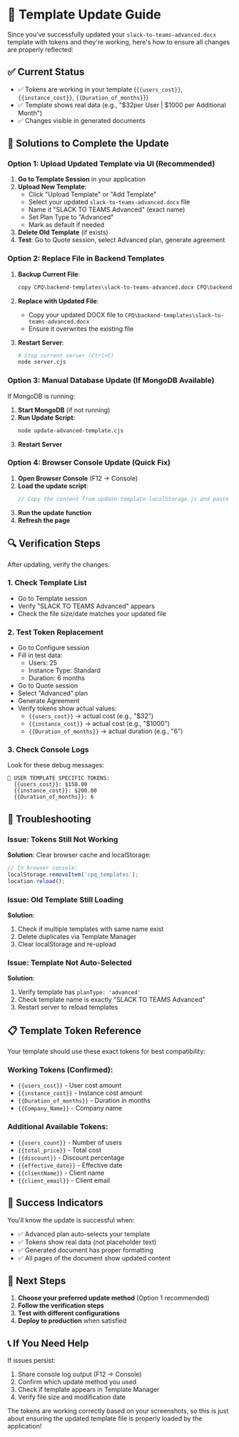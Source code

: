 # 🔧 Template Update Guide

Since you've successfully updated your `slack-to-teams-advanced.docx` template with tokens and they're working, here's how to ensure all changes are properly reflected:

## ✅ Current Status
- ✅ Tokens are working in your template (`{{users_cost}}`, `{{instance_cost}}`, `{{Duration_of_months}}`)
- ✅ Template shows real data (e.g., "$32per User | $1000 per Additional Month")
- ✅ Changes visible in generated documents

## 🎯 Solutions to Complete the Update

### Option 1: Upload Updated Template via UI (Recommended)

1. **Go to Template Session** in your application
2. **Upload New Template**:
   - Click "Upload Template" or "Add Template"
   - Select your updated `slack-to-teams-advanced.docx` file
   - Name it "SLACK TO TEAMS Advanced" (exact name)
   - Set Plan Type to "Advanced"
   - Mark as default if needed
3. **Delete Old Template** (if exists)
4. **Test**: Go to Quote session, select Advanced plan, generate agreement

### Option 2: Replace File in Backend Templates

1. **Backup Current File**:
   ```bash
   copy CPQ\backend-templates\slack-to-teams-advanced.docx CPQ\backend-templates\slack-to-teams-advanced-backup.docx
   ```

2. **Replace with Updated File**:
   - Copy your updated DOCX file to `CPQ\backend-templates\slack-to-teams-advanced.docx`
   - Ensure it overwrites the existing file

3. **Restart Server**:
   ```bash
   # Stop current server (Ctrl+C)
   node server.cjs
   ```

### Option 3: Manual Database Update (If MongoDB Available)

If MongoDB is running:

1. **Start MongoDB** (if not running)
2. **Run Update Script**:
   ```bash
   node update-advanced-template.cjs
   ```
3. **Restart Server**

### Option 4: Browser Console Update (Quick Fix)

1. **Open Browser Console** (F12 → Console)
2. **Load the update script**:
   ```javascript
   // Copy the content from update-template-localStorage.js and paste in console
   ```
3. **Run the update function**
4. **Refresh the page**

## 🔍 Verification Steps

After updating, verify the changes:

### 1. Check Template List
- Go to Template session
- Verify "SLACK TO TEAMS Advanced" appears
- Check the file size/date matches your updated file

### 2. Test Token Replacement
- Go to Configure session
- Fill in test data:
  - Users: 25
  - Instance Type: Standard  
  - Duration: 6 months
- Go to Quote session
- Select "Advanced" plan
- Generate Agreement
- Verify tokens show actual values:
  - `{{users_cost}}` → actual cost (e.g., "$32")
  - `{{instance_cost}}` → actual cost (e.g., "$1000") 
  - `{{Duration_of_months}}` → actual duration (e.g., "6")

### 3. Check Console Logs
Look for these debug messages:
```
🎯 USER TEMPLATE SPECIFIC TOKENS:
  {{users_cost}}: $150.00
  {{instance_cost}}: $200.00
  {{Duration_of_months}}: 6
```

## 🐛 Troubleshooting

### Issue: Tokens Still Not Working
**Solution**: Clear browser cache and localStorage:
```javascript
// In browser console:
localStorage.removeItem('cpq_templates');
location.reload();
```

### Issue: Old Template Still Loading
**Solution**: 
1. Check if multiple templates with same name exist
2. Delete duplicates via Template Manager
3. Clear localStorage and re-upload

### Issue: Template Not Auto-Selected
**Solution**:
1. Verify template has `planType: 'advanced'`
2. Check template name is exactly "SLACK TO TEAMS Advanced"
3. Restart server to reload templates

## 📋 Template Token Reference

Your template should use these exact tokens for best compatibility:

### Working Tokens (Confirmed):
- `{{users_cost}}` - User cost amount
- `{{instance_cost}}` - Instance cost amount  
- `{{Duration_of_months}}` - Duration in months
- `{{Company_Name}}` - Company name

### Additional Available Tokens:
- `{{users_count}}` - Number of users
- `{{total_price}}` - Total cost
- `{{discount}}` - Discount percentage
- `{{effective_date}}` - Effective date
- `{{clientName}}` - Client name
- `{{client_email}}` - Client email

## 🎉 Success Indicators

You'll know the update is successful when:
- ✅ Advanced plan auto-selects your template
- ✅ Tokens show real data (not placeholder text)
- ✅ Generated document has proper formatting
- ✅ All pages of the document show updated content

## 🚀 Next Steps

1. **Choose your preferred update method** (Option 1 recommended)
2. **Follow the verification steps**
3. **Test with different configurations**
4. **Deploy to production** when satisfied

## 📞 If You Need Help

If issues persist:
1. Share console log output (F12 → Console)
2. Confirm which update method you used
3. Check if template appears in Template Manager
4. Verify file size and modification date

The tokens are working correctly based on your screenshots, so this is just about ensuring the updated template file is properly loaded by the application!
